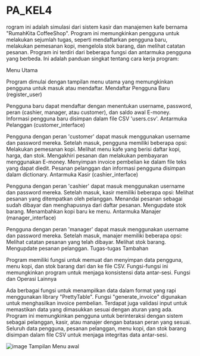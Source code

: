 # PA_KEL4


rogram ini adalah simulasi dari sistem kasir dan manajemen kafe bernama "RumahKita CoffeeShop". Program ini memungkinkan pengguna untuk melakukan sejumlah tugas, seperti mendaftarkan pengguna baru, melakukan pemesanan kopi, mengelola stok barang, dan melihat catatan pesanan. Program ini terdiri dari beberapa fungsi dan antarmuka pengguna yang berbeda. Ini adalah panduan singkat tentang cara kerja program:

Menu Utama

Program dimulai dengan tampilan menu utama yang memungkinkan pengguna untuk masuk atau mendaftar.
Mendaftar Pengguna Baru (register_user)

Pengguna baru dapat mendaftar dengan menentukan username, password, peran (cashier, manager, atau customer), dan saldo awal E-money.
Informasi pengguna baru disimpan dalam file CSV 'users.csv'.
Antarmuka Pelanggan (customer_interface)

Pengguna dengan peran 'customer' dapat masuk menggunakan username dan password mereka.
Setelah masuk, pengguna memiliki beberapa opsi:
Melakukan pemesanan kopi.
Melihat menu kafe yang berisi daftar kopi, harga, dan stok.
Mengakhiri pesanan dan melakukan pembayaran menggunakan E-money.
Menyimpan invoice pembelian ke dalam file teks yang dapat diedit.
Pesanan pelanggan dan informasi pengguna disimpan dalam dictionary.
Antarmuka Kasir (cashier_interface)

Pengguna dengan peran 'cashier' dapat masuk menggunakan username dan password mereka.
Setelah masuk, kasir memiliki beberapa opsi:
Melihat pesanan yang ditempatkan oleh pelanggan.
Menandai pesanan sebagai sudah dibayar dan menghapusnya dari daftar pesanan.
Mengupdate stok barang.
Menambahkan kopi baru ke menu.
Antarmuka Manajer (manager_interface)

Pengguna dengan peran 'manager' dapat masuk menggunakan username dan password mereka.
Setelah masuk, manajer memiliki beberapa opsi:
Melihat catatan pesanan yang telah dibayar.
Melihat stok barang.
Mengupdate pesanan pelanggan.
Tugas-tugas Tambahan

Program memiliki fungsi untuk memuat dan menyimpan data pengguna, menu kopi, dan stok barang dari dan ke file CSV.
Fungsi-fungsi ini memungkinkan program untuk menjaga konsistensi data antar-sesi.
Fungsi dan Operasi Lainnya

Ada berbagai fungsi untuk menampilkan data dalam format yang rapi menggunakan library "PrettyTable".
Fungsi "generate_invoice" digunakan untuk menghasilkan invoice pembelian.
Terdapat juga validasi input untuk memastikan data yang dimasukkan sesuai dengan aturan yang ada.
Program ini memungkinkan pengguna untuk berinteraksi dengan sistem sebagai pelanggan, kasir, atau manajer dengan batasan peran yang sesuai. Seluruh data pengguna, pesanan pelanggan, menu kopi, dan stok barang disimpan dalam file CSV untuk menjaga integritas data antar-sesi.

![image](https://github.com/MARIFINDAVA059/PA_KEL4/assets/147223413/26df85f9-7376-468e-a39a-cffe79b9187c)
Tampilan Menu awal
